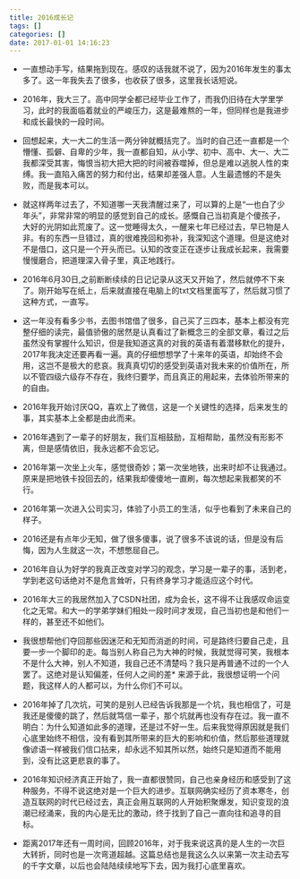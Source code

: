 ```yaml
---
title: 2016成长记
tags: []
categories: []
date: 2017-01-01 14:16:23
---
```


 * 一直想动手写，结果拖到现在。感叹的话我就不说了，因为2016年发生的事太多了。这一年我失去了很多，也收获了很多，这里我长话短说。
<!--more-->

 * 2016年，我大三了。高中同学全都已经毕业工作了，而我仍旧待在大学里学习，此时的我面临着就业的严峻压力，这是最难熬的一年，但同样也是我进步和成长最快的一段时间。

* 回想起来，大一大二的生活一两分钟就概括完了。当时的自己还一直都是一个懵懂、孤僻、自卑的少年，我一直都自知，从小学、初中、高中、大一、大二我都深受其害，悔恨当初大把大把的时间被吞噬掉，但总是难以逃脱人性的束缚。我一直陷入痛苦的努力和付出，结果却差强人意。人生最遗憾的不是失败，而是我本可以。

* 就这样两年过去了，不知道哪一天我清醒过来了，可以算的上是“一也白了少年头”，非常非常的明显的感觉到自己的成长。感慨自己当初真是个傻孩子，大好的光阴如此荒废了。这一觉睡得太久，一醒来七年已经过去，早已物是人非。有的东西一旦错过，真的很难挽回和弥补，我深知这个道理。但是这绝对不是借口，这只是一个开头而已。认知的改变正在逐步让我成长起来，我需要慢慢磨合，把道理深入骨子里，真正地践行。

* 2016年6月30日,之前断断续续的日记记录从这天又开始了，然后就停不下来了。刚开始写在纸上，后来就直接在电脑上的txt文档里面写了，然后就习惯了这种方式，一直写。

 * 这一年没有看多少书，去图书馆借了很多，自己买了三四本，基本上都没有完整仔细的读完，最值骄傲的居然是认真看过了新概念三的全部文章，看过之后虽然没有掌握什么知识，但是我知道这真的对我的英语有着潜移默化的提升，2017年我决定还要再看一遍。真的仔细想想学了十来年的英语，却始终不会用，这岂不是极大的悲哀。我真真切切的感受到英语对我未来的价值所在，所以不管四级六级存不存在，我终归要学，而且真正的用起来，去体验所带来的的自由。

* 2016年我开始讨厌QQ，喜欢上了微信，这是一个关键性的选择，后来发生的事，其实基本上全都是由此而来。

* 2016年遇到了一辈子的好朋友，我们互相鼓励，互相帮助，虽然没有形影不离，但是感情依旧，我永远都不会忘记。

* 2016年第一次坐上火车，感觉很奇妙；第一次坐地铁，出来时却不让我通过。原来是把地铁卡投回去的，结果我却傻傻地一直刷，每次想起来我都笑的不行。

* 2016年第一次进入公司实习，体验了小员工的生活，似乎也看到了未来自己的样子。

* 2016还是有点年少无知，做了很多傻事，说了很多不该说的话，但是没有后悔，因为人生就这一次，不想憋屈自己。

* 2016年自认为好学的我真正改变对学习的观念，学习是一辈子的事，活到老，学到老这句话绝对不是危言耸听，只有终身学习才能适应这个时代。

* 2016年大三的我居然加入了CSDN社团，成为会长，这不得不让我感叹命运变化之无常。和大一的学弟学妹们相处一段时间才发现，自己当初也是和他们一样的，甚至还不如他们。

*  我很想帮他们夺回那些因迷茫和无知而消逝的时间，可是路终归要自己走，且要一步一个脚印的走。每当别人称自己为大神的时候，我就觉得可笑，我根本不是什么大神，别人不知道，我自己还不清楚吗？我只是再普通不过的一个人罢了。这绝对是认知偏差，任何人之间的差* 来源于此，我很想证明一个问题，我这样人的人都可以，为什么你们不可以。

* 2016年掉了几次坑，可笑的是别人已经告诉我那是一个坑，我也相信了，可是我还是傻傻的跳了，然后就笃信一辈子，那个坑就再也没有存在过。我一直不明白：为什么知道如此多的道理，还是过不好一生。后来我觉得原因就是我们心底里始终不相信，没有看到其所带来的巨大的影响和价值，然后那些道理就像谚语一样被我们信口拈来，却永远不知其所以然，始终只是知道而不能用到，没有比这更悲哀的事了。

* 2016年知识经济真正开始了，我一直都很赞同，自己也亲身经历和感受到了这种服务，不得不说这绝对是一个巨大的进步。互联网确实经历了资本寒冬，创造互联网的时代已经过去，真正会用互联网的人开始积聚爆发，知识变现的浪潮已经涌来，我的内心是无比的激动，终于找到了自己一直向往和追寻的目标。

*  距离2017年还有一周时间，回顾2016年，对于我来说这真的是人生的一次巨大转折，同时也是一次弯道超越。这篇总结也是我这么久以来第一次主动去写的千字文章，以后也会陆陆续续地写下去，因为我打心底里喜欢。
